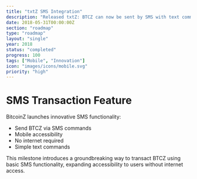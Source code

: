```yaml
---
title: "txtZ SMS Integration"
description: "Released txtZ: BTCZ can now be sent by SMS with text commands"
date: 2018-05-31T00:00:00Z
section: "roadmap"
type: "roadmap"
layout: "single"
year: 2018
status: "completed"
progress: 100
tags: ["Mobile", "Innovation"]
icon: "images/icons/mobile.svg"
priority: "high"
---
```


# SMS Transaction Feature

BitcoinZ launches innovative SMS functionality:
- Send BTCZ via SMS commands
- Mobile accessibility
- No internet required
- Simple text commands

This milestone introduces a groundbreaking way to transact BTCZ using basic SMS functionality, expanding accessibility to users without internet access.

